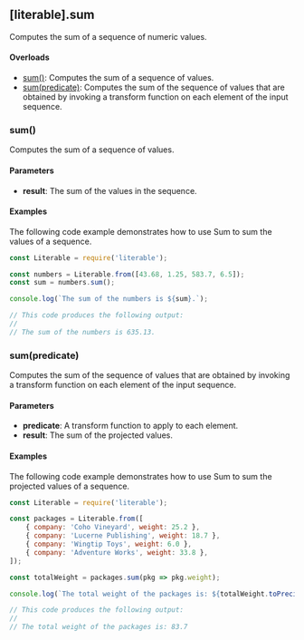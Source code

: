 ## [literable].sum
Computes the sum of a sequence of numeric values.

#### Overloads
* [sum()](#[sum()): Computes the sum of a sequence of values.
* [sum(predicate)](#[sum(predicate)): Computes the sum of the sequence of values that are obtained by invoking a transform function on each element of the input sequence.

### sum()
Computes the sum of a sequence of values.

#### Parameters
* **result**: The sum of the values in the sequence.

#### Examples
The following code example demonstrates how to use Sum to sum the values of a sequence.

```javascript
const Literable = require('literable');

const numbers = Literable.from([43.68, 1.25, 583.7, 6.5]);
const sum = numbers.sum();

console.log(`The sum of the numbers is ${sum}.`);

// This code produces the following output:
//
// The sum of the numbers is 635.13.
```

### sum(predicate)
Computes the sum of the sequence of values that are obtained by invoking a transform function on each element of the input sequence.

#### Parameters
* **predicate**: A transform function to apply to each element.
* **result**: The sum of the projected values.

#### Examples
The following code example demonstrates how to use Sum to sum the projected values of a sequence.

```javascript
const Literable = require('literable');

const packages = Literable.from([
    { company: 'Coho Vineyard', weight: 25.2 },
    { company: 'Lucerne Publishing', weight: 18.7 },
    { company: 'Wingtip Toys', weight: 6.0 },
    { company: 'Adventure Works', weight: 33.8 },
]);

const totalWeight = packages.sum(pkg => pkg.weight);

console.log(`The total weight of the packages is: ${totalWeight.toPrecision(3)}`);

// This code produces the following output:
//
// The total weight of the packages is: 83.7
```
